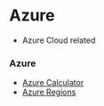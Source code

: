 # Azure
- Azure Cloud related 


### Azure
- [Azure Calculator](https://azure.microsoft.com/en-us/pricing/calculator)
- [Azure Regions](https://azure.microsoft.com/en-us/global-infrastructure/regions/)
